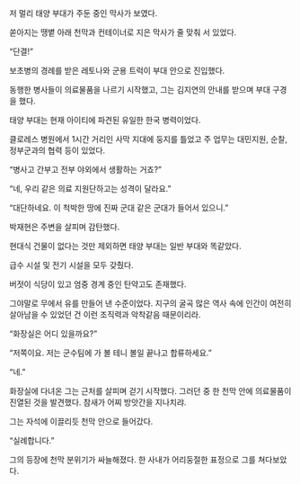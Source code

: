 저 멀리 태양 부대가 주둔 중인 막사가 보였다.

쏟아지는 땡볕 아래 천막과 컨테이너로 지은 막사가 줄 맞춰 서 있었다.

“단결!”

보초병의 경례를 받은 레토나와 군용 트럭이 부대 안으로 진입했다.

동행한 병사들이 의료물품을 나르기 시작했고, 그는 김지연의 안내를 받으며 부대 구경을 했다.

태양 부대는 현재 아이티에 파견된 유일한 한국 병력이었다.

클로레스 병원에서 1시간 거리인 사막 지대에 둥지를 틀었고 주 업무는 대민지원, 순찰, 정부군과의 협력 등이 있었다.

“병사고 간부고 전부 야외에서 생활하는 거죠?”

“네, 우리 같은 의료 지원단하고는 성격이 달라요.”

“대단하네요. 이 척박한 땅에 진짜 군대 같은 군대가 들어서 있으니.”

박재현은 주변을 살피며 감탄했다.

현대식 건물이 없다는 것만 제외하면 태양 부대는 일반 부대와 똑같았다.

급수 시설 및 전기 시설을 모두 갖췄다.

버젓이 식당이 있고 엄중 경계 중인 탄약고도 존재했다.

그야말로 무에서 유를 만들어 낸 수준이었다. 지구의 굴곡 많은 역사 속에 인간이 여전히 살아남을 수 있었던 건 이런 조직력과 악착같음 때문이리라.

“화장실은 어디 있을까요?”

“저쪽이요. 저는 군수팀에 가 볼 테니 볼일 끝나고 합류하세요.”

“네.”

화장실에 다녀온 그는 근처를 살피며 걷기 시작했다. 그러던 중 한 천막 안에 의료물품이 진열된 것을 발견했다. 참새가 어찌 방앗간을 지나치랴.

그는 자석에 이끌리듯 천막 안으로 들어갔다.

“실례합니다.”

그의 등장에 천막 분위기가 싸늘해졌다. 한 사내가 어리둥절한 표정으로 그를 쳐다보았다.